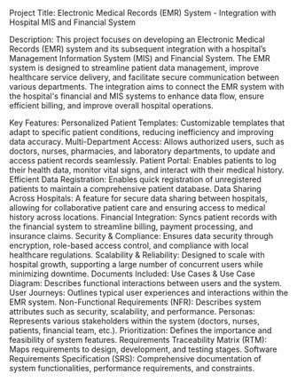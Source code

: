 Project Title: Electronic Medical Records (EMR) System - Integration with Hospital MIS and Financial System

Description:
This project focuses on developing an Electronic Medical Records (EMR) system and its subsequent integration with a hospital’s Management Information System (MIS) and Financial System. The EMR system is designed to streamline patient data management, improve healthcare service delivery, and facilitate secure communication between various departments. The integration aims to connect the EMR system with the hospital's financial and MIS systems to enhance data flow, ensure efficient billing, and improve overall hospital operations.

Key Features:
Personalized Patient Templates: Customizable templates that adapt to specific patient conditions, reducing inefficiency and improving data accuracy.
Multi-Department Access: Allows authorized users, such as doctors, nurses, pharmacies, and laboratory departments, to update and access patient records seamlessly.
Patient Portal: Enables patients to log their health data, monitor vital signs, and interact with their medical history.
Efficient Data Registration: Enables quick registration of unregistered patients to maintain a comprehensive patient database.
Data Sharing Across Hospitals: A feature for secure data sharing between hospitals, allowing for collaborative patient care and ensuring access to medical history across locations.
Financial Integration: Syncs patient records with the financial system to streamline billing, payment processing, and insurance claims.
Security & Compliance: Ensures data security through encryption, role-based access control, and compliance with local healthcare regulations.
Scalability & Reliability: Designed to scale with hospital growth, supporting a large number of concurrent users while minimizing downtime.
Documents Included:
Use Cases & Use Case Diagram: Describes functional interactions between users and the system.
User Journeys: Outlines typical user experiences and interactions within the EMR system.
Non-Functional Requirements (NFR): Describes system attributes such as security, scalability, and performance.
Personas: Represents various stakeholders within the system (doctors, nurses, patients, financial team, etc.).
Prioritization: Defines the importance and feasibility of system features.
Requirements Traceability Matrix (RTM): Maps requirements to design, development, and testing stages.
Software Requirements Specification (SRS): Comprehensive documentation of system functionalities, performance requirements, and constraints.
